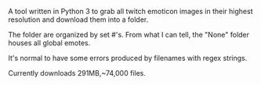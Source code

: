 A tool written in Python 3 to grab all twitch emoticon images in their highest resolution and download them into a folder.

The folder are organized by set #'s. From what I can tell, the "None" folder houses all global emotes.

It's normal to have some errors produced by filenames with regex strings.

Currently downloads 291MB,~74,000 files.